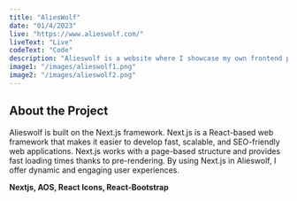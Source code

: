 ```yaml
---
title: "AliesWolf"
date: "01/4/2023"
live: "https://www.alieswolf.com/"
liveText: "Live"
codeText: "Code"
description: "Alieswolf is a website where I showcase my own frontend projects to highlight my creativity and technology skills."
image1: "/images/alieswolf1.png"
image2: "/images/alieswolf2.png"
---
```

## **About the Project**

Alieswolf is built on the Next.js framework. Next.js is a React-based web framework that makes it easier to develop fast, scalable, and SEO-friendly web applications. Next.js works with a page-based structure and provides fast loading times thanks to pre-rendering. By using Next.js in Alieswolf, I offer dynamic and engaging user experiences.

**Nextjs, AOS, React Icons, React-Bootstrap**
